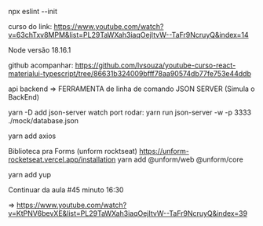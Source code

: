npx eslint --init

curso do link:  https://www.youtube.com/watch?v=63chTxv8MPM&list=PL29TaWXah3iaqOejItvW--TaFr9NcruyQ&index=14

Node versão 18.16.1

github acompanhar: https://github.com/lvsouza/youtube-curso-react-materialui-typescript/tree/86631b324009bfff78aa90574db77fe753e44ddb

api backend => FERRAMENTA de linha de comando JSON SERVER (Simula o BackEnd)

yarn -D add json-server
                        watch   port
rodar: yarn run json-server -w -p 3333 ./mock/database.json

yarn add axios


Biblioteca pra Forms (unform rocktseat)
https://unform-rocketseat.vercel.app/installation
yarn add @unform/web @unform/core

yarn add yup

Continuar da aula #45 minuto 16:30

=> https://www.youtube.com/watch?v=KtPNV6bevXE&list=PL29TaWXah3iaqOejItvW--TaFr9NcruyQ&index=39